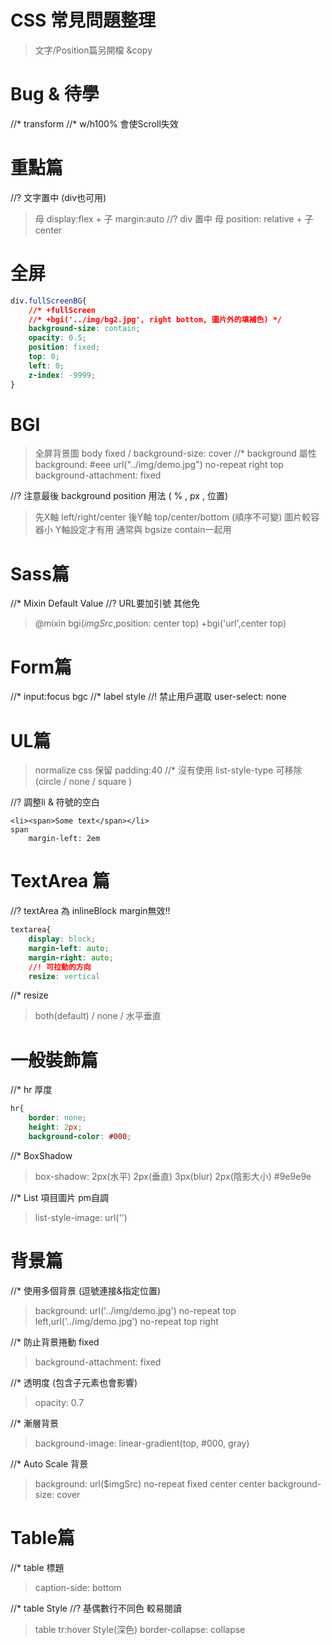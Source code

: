 # CSS 常見問題整理
> 文字/Position篇另開檔 &copy 

# Bug & 待學
//* transform
//* w/h100% 會使Scroll失效

# 重點篇
//? 文字置中 (div也可用)
> 母 display:flex + 子 margin:auto
//? div 置中
> 母 position: relative + 子 center

# 全屏
```css
div.fullScreenBG{
    //* +fullScreen
    //* +bgi('../img/bg2.jpg', right bottom, 圖片外的填補色) */
    background-size: contain;
    opacity: 0.5;
    position: fixed;
    top: 0;
    left: 0;
    z-index: -9999;
}
```

# BGI
> 全屏背景圖 body fixed / background-size: cover
//* background 屬性
> background: #eee url("../img/demo.jpg") no-repeat right top
> background-attachment: fixed

//? 注意最後 background position 用法 ( % , px , 位置)
> 先X軸 left/right/center 
> 後Y軸 top/center/bottom (順序不可變)
> 圖片較容器小 Y軸設定才有用
> 通常與 bgsize contain一起用



# Sass篇
//* Mixin Default Value
//? URL要加引號 其他免
> @mixin bgi($imgSrc,$position: center top)
> +bgi('url',center top)

# Form篇
//* input:focus bgc
//* label style
//! 禁止用戶選取 user-select: none

# UL篇
> normalize css 保留 padding:40
//* 沒有使用 list-style-type 可移除 (circle / none / square )

//? 調整li & 符號的空白
```pug
<li><span>Some text</span></li>
span
    margin-left: 2em
```

# TextArea 篇
//? textArea 為 inlineBlock margin無效!!
```css
textarea{
    display: block;
    margin-left: auto;
    margin-right: auto;
    //! 可拉動的方向 
    resize: vertical
```
//* resize
> both(default) / none / 水平垂直

# 一般裝飾篇
//* hr 厚度
```css
hr{
    border: none;
    height: 2px;
    background-color: #000;
```

//* BoxShadow
> box-shadow: 2px(水平) 2px(垂直) 3px(blur) 2px(陰影大小) #9e9e9e

//* List 項目圖片 pm自調
> list-style-image: url('')

# 背景篇

//* 使用多個背景 (逗號連接&指定位置)
> background: url('../img/demo.jpg') no-repeat top left,url('../img/demo.jpg') no-repeat top right

//*  防止背景捲動 fixed 
> background-attachment: fixed

//* 透明度 (包含子元素也會影響)
> opacity: 0.7

//* 漸層背景
> background-image: linear-gradient(top, #000, gray)

//* Auto Scale 背景
> background: url($imgSrc) no-repeat fixed center center
> background-size: cover

# Table篇
//* table 標題
> caption-side: bottom

//* table Style
//? 基偶數行不同色 較易閱讀
> table tr:hover Style(深色)
> border-collapse: collapse
